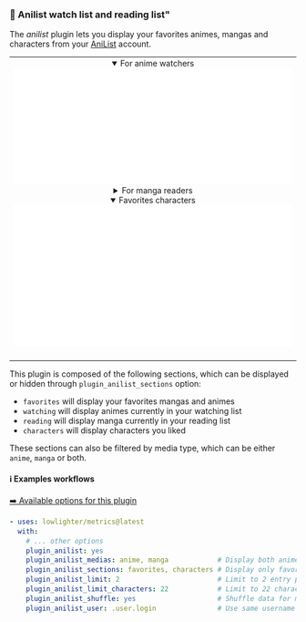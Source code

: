 ### 🌸 Anilist watch list and reading list"

The *anilist* plugin lets you display your favorites animes, mangas and characters from your [AniList](https://anilist.co) account.

<table>
  <td align="center">
    <details open><summary>For anime watchers</summary>
      <img src="https://github.com/lowlighter/lowlighter/blob/master/metrics.plugin.anilist.svg">
    </details>
    <details><summary>For manga readers</summary>
      <img src="https://github.com/lowlighter/lowlighter/blob/master/metrics.plugin.anilist.manga.svg">
    </details>
    <details open><summary>Favorites characters</summary>
      <img src="https://github.com/lowlighter/lowlighter/blob/master/metrics.plugin.anilist.characters.svg">
    </details>
    <img width="900" height="1" alt="">
  </td>
</table>

This plugin is composed of the following sections, which can be displayed or hidden through `plugin_anilist_sections` option:
- `favorites` will display your favorites mangas and animes
- `watching` will display animes currently in your watching list
- `reading` will display manga currently in your reading list
- `characters` will display characters you liked

These sections can also be filtered by media type, which can be either `anime`, `manga` or both.

#### ℹ️ Examples workflows

[➡️ Available options for this plugin](metadata.yml)

```yaml
- uses: lowlighter/metrics@latest
  with:
    # ... other options
    plugin_anilist: yes
    plugin_anilist_medias: anime, manga            # Display both animes and mangas
    plugin_anilist_sections: favorites, characters # Display only favorites and characters sections
    plugin_anilist_limit: 2                        # Limit to 2 entry per section (characters section excluded)
    plugin_anilist_limit_characters: 22            # Limit to 22 characters in characters section
    plugin_anilist_shuffle: yes                    # Shuffle data for more varied outputs
    plugin_anilist_user: .user.login               # Use same username as GitHub login
```
